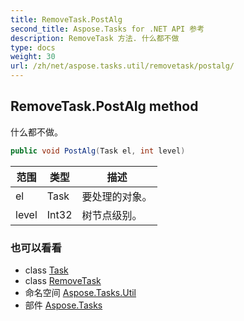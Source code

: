 ```yaml
---
title: RemoveTask.PostAlg
second_title: Aspose.Tasks for .NET API 参考
description: RemoveTask 方法. 什么都不做
type: docs
weight: 30
url: /zh/net/aspose.tasks.util/removetask/postalg/
---
```

## RemoveTask.PostAlg method

什么都不做。

```csharp
public void PostAlg(Task el, int level)
```

| 范围 | 类型 | 描述 |
| --- | --- | --- |
| el | Task | 要处理的对象。 |
| level | Int32 | 树节点级别。 |

### 也可以看看

* class [Task](../../../aspose.tasks/task/)
* class [RemoveTask](../)
* 命名空间 [Aspose.Tasks.Util](../../removetask/)
* 部件 [Aspose.Tasks](../../../)


